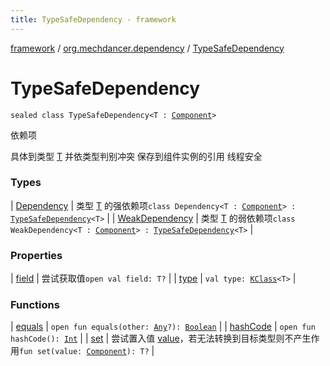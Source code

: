 ```yaml
---
title: TypeSafeDependency - framework
---
```


[framework](../../index.html) / [org.mechdancer.dependency](../index.html) / [TypeSafeDependency](./index.html)

# TypeSafeDependency

`sealed class TypeSafeDependency<T : `[`Component`](../-component/index.html)`>`

依赖项

具体到类型 [T](index.html#T) 并依类型判别冲突
保存到组件实例的引用
线程安全

### Types

| [Dependency](-dependency/index.html) | 类型 [T](-dependency/index.html#T) 的强依赖项`class Dependency<T : `[`Component`](../-component/index.html)`> : `[`TypeSafeDependency`](./index.html)`<T>` |
| [WeakDependency](-weak-dependency/index.html) | 类型 [T](-weak-dependency/index.html#T) 的弱依赖项`class WeakDependency<T : `[`Component`](../-component/index.html)`> : `[`TypeSafeDependency`](./index.html)`<T>` |

### Properties

| [field](field.html) | 尝试获取值`open val field: T?` |
| [type](type.html) | `val type: `[`KClass`](https://kotlinlang.org/api/latest/jvm/stdlib/kotlin.reflect/-k-class/index.html)`<T>` |

### Functions

| [equals](equals.html) | `open fun equals(other: `[`Any`](https://kotlinlang.org/api/latest/jvm/stdlib/kotlin/-any/index.html)`?): `[`Boolean`](https://kotlinlang.org/api/latest/jvm/stdlib/kotlin/-boolean/index.html) |
| [hashCode](hash-code.html) | `open fun hashCode(): `[`Int`](https://kotlinlang.org/api/latest/jvm/stdlib/kotlin/-int/index.html) |
| [set](set.html) | 尝试置入值 [value](set.html#org.mechdancer.dependency.TypeSafeDependency$set(org.mechdancer.dependency.Component)/value)，若无法转换到目标类型则不产生作用`fun set(value: `[`Component`](../-component/index.html)`): T?` |

